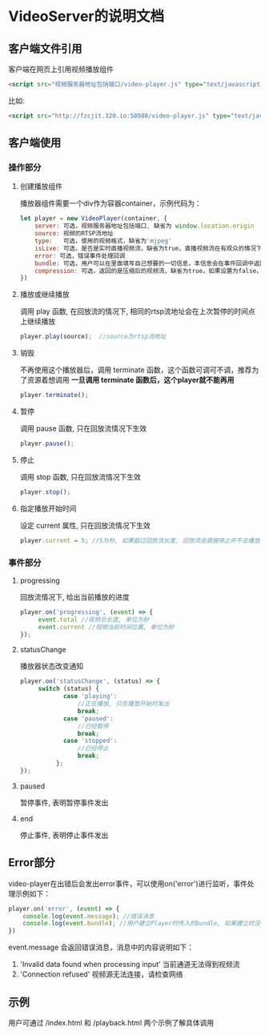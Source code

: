 # VideoServer的说明文档

## 客户端文件引用

客户端在网页上引用视频播放组件

```html
<script src="视频服务器地址包括端口/video-player.js" type="text/javascript"></script>
```

比如:

```html
<script src="http://fzcjit.320.io:58080/video-player.js" type="text/javascript"></script>
```



## 客户端使用

### 操作部分

1. 创建播放组件

   播放器组件需要一个div作为容器container，示例代码为：

   ```javascript
   let player = new VideoPlayer(container, {
       server: 可选，视频服务器地址包括端口, 缺省为 window.location.origin
       source: 视频的RTSP流地址
       type:   可选，使用的视频格式，缺省为'mjpeg'
       isLive: 可选，是否是实时直播视频流，缺省为true，直播视频流在有观众的情况下，不会结束视频流推送
       error: 可选，错误事件处理回调
       bundle: 可选，用户可以在里面填写自己想要的一切信息，本信息会在事件回调中返回给用户,
       compression: 可选，返回的是压缩后的视频流，缺省为true，如果设置为false，这返回原始流，
   })
   ```

2. 播放或继续播放

   调用 play 函数, 在回放流的情况下, 相同的rtsp流地址会在上次暂停的时间点上继续播放

   ```javascript
   player.play(source);  //source为rtsp流地址
   ```

3. 销毁

   不再使用这个播放器后，调用 terminate 函数，这个函数可调可不调，推荐为了资源着想调用
   **一旦调用 terminate 函数后，这个player就不能再用**

   ```javascript
   player.terminate();
   ```

4. 暂停

   调用 pause 函数, 只在回放流情况下生效

   ```javascript
   player.pause();
   ```

5. 停止

   调用 stop 函数, 只在回放流情况下生效

   ```javascript
   player.stop();
   ```

6. 指定播放开始时间

   设定 current 属性, 只在回放流情况下生效

   ```javascript
   player.current = 5; //5为秒, 如果超过回放流长度, 回放流会直接停止并不会播放
   ```

### 事件部分

1. progressing

   回放流情况下, 给出当前播放的进度

   ```javascript
   player.on('progressing', (event) => {
        event.total //视频总长度, 单位为秒
        event.current //视频当前时间位置, 单位为秒
   });
   ```

2. statusChange

   播放器状态改变通知

   ```javascript
   player.on('statusChange', (status) => {
        switch (status) {
               case 'playing': 
                   //正在播放, 只在播放开始时发出
                   break;
               case 'paused':
                   //已经暂停
                   break;
               case 'stopped':
                   //已经停止
                   break;    
             };
   });
   ```

3. paused

   暂停事件, 表明暂停事件发出

4. end

   停止事件, 表明停止事件发出


## Error部分

video-player在出错后会发出error事件，可以使用on('error')进行监听，事件处理示例如下：

```javascript
player.on('error', (event) => {
    console.log(event.message); //错误消息
    console.log(event.bundle); //用户建立Player时传入的bundle, 如果建立时没有传入，这里返回{}对象
})
```

event.message 会返回错误消息，消息中的内容说明如下：

1. 'Invalid data found when processing input' 当前通道无法得到视频流
2. 'Connection refused' 视频源无法连接，请检查网络

## 示例

用户可通过 /index.html 和 /playback.html 两个示例了解具体调用
